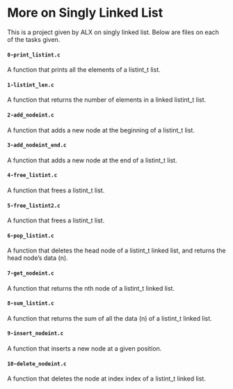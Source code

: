 # More on Singly Linked List #

  This is a project given by ALX on singly linked list.
  Below are files on each of the tasks given.

#### `0-print_listint.c` ####

  A function that prints all the elements of a listint_t list.

#### `1-listint_len.c` ####

  A function that returns the number of elements in a linked listint_t list.

#### `2-add_nodeint.c` ####

  A function that adds a new node at the beginning of a listint_t list.

#### `3-add_nodeint_end.c` ####

  A function that adds a new node at the end of a listint_t list.

#### `4-free_listint.c` ####

  A function that frees a listint_t list.

#### `5-free_listint2.c` ####

  A function that frees a listint_t list.

#### `6-pop_listint.c` ####

  A function that deletes the head node of a listint_t linked list, and returns the head node’s data (n).

#### `7-get_nodeint.c` ####

  A function that returns the nth node of a listint_t linked list.

#### `8-sum_listint.c` ####

  A function that returns the sum of all the data (n) of a listint_t linked list.

#### `9-insert_nodeint.c` ####

  A function that inserts a new node at a given position.

#### `10-delete_nodeint.c` ####

  A function that deletes the node at index index of a listint_t linked list.
